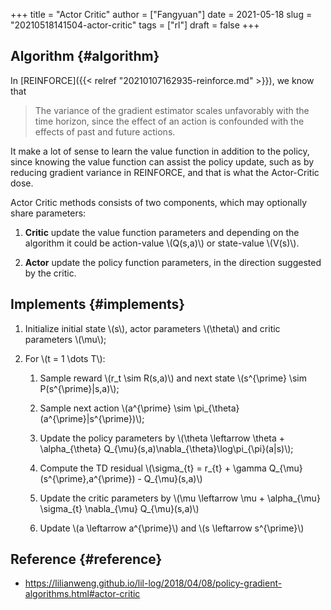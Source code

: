 +++
title = "Actor Critic"
author = ["Fangyuan"]
date = 2021-05-18
slug = "20210518141504-actor-critic"
tags = ["rl"]
draft = false
+++

## Algorithm {#algorithm}

In [REINFORCE]({{< relref "20210107162935-reinforce.md" >}}), we know that

> The variance of the gradient estimator scales unfavorably with the
> time horizon, since the effect of an action is confounded with the
> effects of past and future actions.

It make a lot of sense to learn the value function in addition to the policy,
since knowing the value function can assist the policy update, such as by
reducing gradient variance in REINFORCE, and that is what the Actor-Critic dose.

Actor Critic methods consists of two components, which may optionally share
parameters:

1.  **Critic** update the value function parameters and depending on the algorithm
    it could be action-value \\(Q(s,a)\\) or state-value \\(V(s)\\).

2.  **Actor** update the policy function parameters, in the direction suggested by
    the critic.


## Implements {#implements}

1.  Initialize initial state \\(s\\), actor parameters \\(\theta\\) and critic parameters
    \\(\mu\\);

2.  For \\(t = 1 \dots T\\):
    1.  Sample reward \\(r\_t \sim R(s,a)\\) and next state \\(s^{\prime} \sim P(s^{\prime}|s,a)\\);

    2.  Sample next action \\(a^{\prime} \sim \pi\_{\theta}(a^{\prime}|s^{\prime})\\);

    3.  Update the policy parameters by
        \\(\theta \leftarrow \theta + \alpha\_{\theta} Q\_{\mu}(s,a)\nabla\_{\theta}\log\pi\_{\pi}(a|s)\\);

    4.  Compute the TD residual
        \\(\sigma\_{t} = r\_{t} + \gamma Q\_{\mu}(s^{\prime},a^{\prime}) - Q\_{\mu}(s,a)\\)

    5.  Update the critic parameters by
        \\(\mu \leftarrow \mu + \alpha\_{\mu} \sigma\_{t} \nabla\_{\mu} Q\_{\mu}(s,a)\\)

    6.  Update \\(a \leftarrow a^{\prime}\\) and \\(s \leftarrow s^{\prime}\\)


## Reference {#reference}

-   <https://lilianweng.github.io/lil-log/2018/04/08/policy-gradient-algorithms.html#actor-critic>

